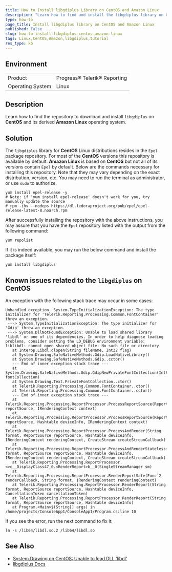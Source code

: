 ```yaml
---
title: How to Install libgdiplus Library on CentOS and Amazon Linux
description: "Learn how to find and install the libgdiplus library on CentOS and its derived Amazon Linux operating system in this step-by-step tutorial."
type: how-to
page_title: Install libgdiplus library on CentOS and Amazon Linux
published: False
slug: how-to-install-libgdiplus-centos-amazon-linux
tags: Linux,CentOS,Amazon,libgdiplus,tutorial
res_type: kb
---
```


## Environment

<table>
	<tbody>
		<tr>
			<td>Product</td>
			<td>Progress® Telerik® Reporting</td>
		</tr>
		<tr>
			<td>Operating System</td>
			<td>Linux</td>
		</tr>
	</tbody>
</table>

## Description

Learn how to find the repository to download and install `libgdiplus` on __CentOS__ and its derived __Amazon Linux__ operating system.

## Solution

The `libgdiplus` library for __CentOS__ Linux distributions resides in the `Epel` package repository. For most of the __CentOS__ versions this repository is available by default. __Amazon Linux__ is based on __CentOS__ but not all of its versions contain `Epel` by default. Below are the commands necessary for installing this repository. Note that they may vary depending on the exact distribution, version, etc. You may need to run the terminal as administrator, or use `sudo` to authorize.

````
yum install epel-release -y
# Note: if 'yum install epel-release' doesn't work for you, try manually update the source
# rpm -ihv --nodeps https://dl.fedoraproject.org/pub/epel/epel-release-latest-8.noarch.rpm
````

After successfully installing the repository with the above instructions, you may assure that you have the `Epel` repository listed with the output from the following command:

`yum repolist`

If it is indeed available, you may run the below command and install the package itself:

`yum install libgdiplus`

## Known issues related to the `libgdiplus` on __CentOS__

An exception with the following stack trace may occur in some cases:

````
Unhandled exception. System.TypeInitializationException: The type initializer for 'Telerik.Reporting.Processing.Common.FontContainer' threw an exception.
 ---> System.TypeInitializationException: The type initializer for 'Gdip' threw an exception.
 ---> System.DllNotFoundException: Unable to load shared library 'libdl' or one of its dependencies. In order to help diagnose loading problems, consider setting the LD_DEBUG environment variable: liblibdl: cannot open shared object file: No such file or directory
   at Interop.Libdl.dlopen(String fileName, Int32 flag)
   at System.Drawing.SafeNativeMethods.Gdip.LoadNativeLibrary()
   at System.Drawing.SafeNativeMethods.Gdip..cctor()
   --- End of inner exception stack trace ---
   at System.Drawing.SafeNativeMethods.Gdip.GdipNewPrivateFontCollection(IntPtr& fontCollection)
   at System.Drawing.Text.PrivateFontCollection..ctor()
   at Telerik.Reporting.Processing.Common.FontContainer..ctor()
   at Telerik.Reporting.Processing.Common.FontContainer..cctor()
   --- End of inner exception stack trace ---
   at Telerik.Reporting.Processing.ReportProcessor.ProcessReportSource(ReportSource reportSource, IRenderingContext context)
   at Telerik.Reporting.Processing.ReportProcessor.ProcessReportSource(ReportSource reportSource, Hashtable deviceInfo, IRenderingContext context)
   at Telerik.Reporting.Processing.ReportProcessor.ProcessAndRender(String format, ReportSource reportSource, Hashtable deviceInfo, IRenderingContext renderingContext, CreateStream createStreamCallback)
   at Telerik.Reporting.Processing.ReportProcessor.ProcessAndRenderStateless(String format, ReportSource reportSource, Hashtable deviceInfo, IRenderingContext renderingContext, CreateStream createStreamCallback)
   at Telerik.Reporting.Processing.ReportProcessor.<>c__DisplayClass47_0.<RenderReport>b__0(SingleStreamManager sm)
   at Telerik.Reporting.Processing.ReportProcessor.RenderReportSafe(Func`2 renderCallback, String format, IRenderingContext renderingContext)
   at Telerik.Reporting.Processing.ReportProcessor.RenderReport(String format, ReportSource reportSource, Hashtable deviceInfo, CancellationToken cancellationToken)
   at Telerik.Reporting.Processing.ReportProcessor.RenderReport(String format, ReportSource reportSource, Hashtable deviceInfo)
   at Program.<Main>$(String[] args) in /home/projects/ConsoleApp1/ConsoleApp1/Program.cs:line 10
````

If you see the error, run the next command to fix it:

`ln -s /lib64/libdl.so.2 /lib64/libdl.so`

## See Also

* [System.Drawing on CentOS: Unable to load DLL 'libdl'](https://github.com/dotnet/runtime/issues/24070)
* [libgdiplus Docs](https://www.mono-project.com/docs/gui/libgdiplus/)
